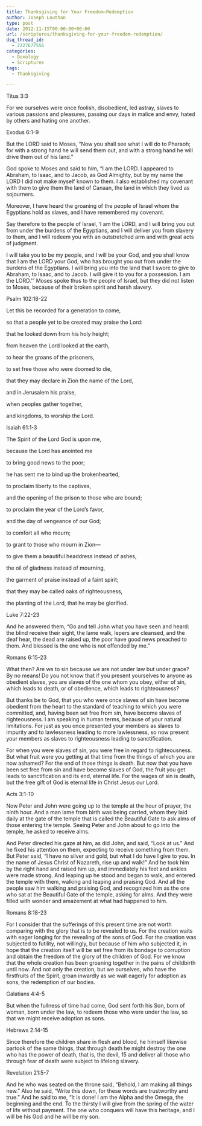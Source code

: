 ```yaml
---
title: Thanksgiving for Your Freedom—Redemption
author: Joseph Louthan
type: post
date: 2012-11-15T00:00:00+00:00
url: /scriptures/thanksgiving-for-your-freedom-redemption/
dsq_thread_id:
  - 2227677556
categories:
  - Doxology
  - Scriptures
tags:
  - Thanksgiving

---
```

Titus 3:3
  
For we ourselves were once foolish, disobedient, led astray, slaves to various passions and pleasures, passing our days in malice and envy, hated by others and hating one another.

Exodus 6:1-9
  
But the LORD said to Moses, “Now you shall see what I will do to Pharaoh; for with a strong hand he will send them out, and with a strong hand he will drive them out of his land.”

God spoke to Moses and said to him, “I am the LORD. I appeared to Abraham, to Isaac, and to Jacob, as God Almighty, but by my name the LORD I did not make myself known to them. I also established my covenant with them to give them the land of Canaan, the land in which they lived as sojourners.

Moreover, I have heard the groaning of the people of Israel whom the Egyptians hold as slaves, and I have remembered my covenant.
  
Say therefore to the people of Israel, ‘I am the LORD, and I will bring you out from under the burdens of the Egyptians, and I will deliver you from slavery to them, and I will redeem you with an outstretched arm and with great acts of judgment. 

I will take you to be my people, and I will be your God, and you shall know that I am the LORD your God, who has brought you out from under the burdens of the Egyptians. I will bring you into the land that I swore to give to Abraham, to Isaac, and to Jacob. I will give it to you for a possession. I am the LORD.’” Moses spoke thus to the people of Israel, but they did not listen to Moses, because of their broken spirit and harsh slavery.

Psalm 102:18-22
  
Let this be recorded for a generation to come,
  
so that a people yet to be created may praise the Lord:
  
that he looked down from his holy height;
  
from heaven the Lord looked at the earth,
  
to hear the groans of the prisoners,
  
to set free those who were doomed to die,
  
that they may declare in Zion the name of the Lord,
  
and in Jerusalem his praise,
  
when peoples gather together,
  
and kingdoms, to worship the Lord.

Isaiah 61:1-3
  
The Spirit of the Lord God is upon me,
  
because the Lord has anointed me
  
to bring good news to the poor;
  
he has sent me to bind up the brokenhearted,
  
to proclaim liberty to the captives,
  
and the opening of the prison to those who are bound;
  
to proclaim the year of the Lord’s favor,
  
and the day of vengeance of our God;
  
to comfort all who mourn;
  
to grant to those who mourn in Zion—
  
to give them a beautiful headdress instead of ashes,
  
the oil of gladness instead of mourning,
  
the garment of praise instead of a faint spirit;
  
that they may be called oaks of righteousness,
  
the planting of the Lord, that he may be glorified.

Luke 7:22-23
  
And he answered them, “Go and tell John what you have seen and heard: the blind receive their sight, the lame walk, lepers are cleansed, and the deaf hear, the dead are raised up, the poor have good news preached to them. And blessed is the one who is not offended by me.”

Romans 6:15-23
  
What then? Are we to sin because we are not under law but under grace? By no means! Do you not know that if you present yourselves to anyone as obedient slaves, you are slaves of the one whom you obey, either of sin, which leads to death, or of obedience, which leads to righteousness?
  
But thanks be to God, that you who were once slaves of sin have become obedient from the heart to the standard of teaching to which you were committed, and, having been set free from sin, have become slaves of righteousness. I am speaking in human terms, because of your natural limitations. For just as you once presented your members as slaves to impurity and to lawlessness leading to more lawlessness, so now present your members as slaves to righteousness leading to sanctification.

For when you were slaves of sin, you were free in regard to righteousness. But what fruit were you getting at that time from the things of which you are now ashamed? For the end of those things is death. But now that you have been set free from sin and have become slaves of God, the fruit you get leads to sanctification and its end, eternal life. For the wages of sin is death, but the free gift of God is eternal life in Christ Jesus our Lord.

Acts 3:1-10
  
Now Peter and John were going up to the temple at the hour of prayer, the ninth hour. And a man lame from birth was being carried, whom they laid daily at the gate of the temple that is called the Beautiful Gate to ask alms of those entering the temple. Seeing Peter and John about to go into the temple, he asked to receive alms. 

And Peter directed his gaze at him, as did John, and said, “Look at us.” And he fixed his attention on them, expecting to receive something from them. But Peter said, “I have no silver and gold, but what I do have I give to you. In the name of Jesus Christ of Nazareth, rise up and walk!” And he took him by the right hand and raised him up, and immediately his feet and ankles were made strong. And leaping up he stood and began to walk, and entered the temple with them, walking and leaping and praising God. And all the people saw him walking and praising God, and recognized him as the one who sat at the Beautiful Gate of the temple, asking for alms. And they were filled with wonder and amazement at what had happened to him.

Romans 8:18-23
  
For I consider that the sufferings of this present time are not worth comparing with the glory that is to be revealed to us. For the creation waits with eager longing for the revealing of the sons of God. For the creation was subjected to futility, not willingly, but because of him who subjected it, in hope that the creation itself will be set free from its bondage to corruption and obtain the freedom of the glory of the children of God. For we know that the whole creation has been groaning together in the pains of childbirth until now. And not only the creation, but we ourselves, who have the firstfruits of the Spirit, groan inwardly as we wait eagerly for adoption as sons, the redemption of our bodies.

Galatians 4:4-5
  
But when the fullness of time had come, God sent forth his Son, born of woman, born under the law, to redeem those who were under the law, so that we might receive adoption as sons.

Hebrews 2:14-15
  
Since therefore the children share in flesh and blood, he himself likewise partook of the same things, that through death he might destroy the one who has the power of death, that is, the devil, 15 and deliver all those who through fear of death were subject to lifelong slavery.

Revelation 21:5-7
  
And he who was seated on the throne said, “Behold, I am making all things new.” Also he said, “Write this down, for these words are trustworthy and true.” And he said to me, “It is done! I am the Alpha and the Omega, the beginning and the end. To the thirsty I will give from the spring of the water of life without payment. The one who conquers will have this heritage, and I will be his God and he will be my son.